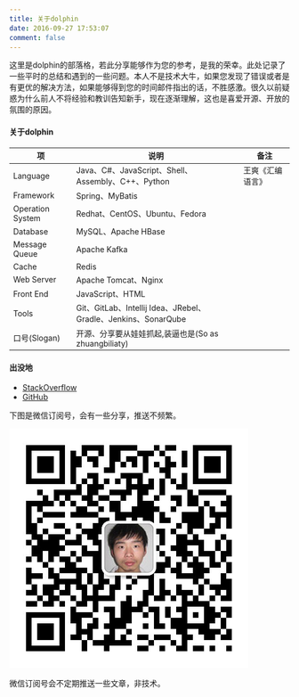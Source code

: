 ```yaml
---
title: 关于dolphin
date: 2016-09-27 17:53:07
comment: false
---
```


这里是dolphin的部落格，若此分享能够作为您的参考，是我的荣幸。此处记录了一些平时的总结和遇到的一些问题。本人不是技术大牛，如果您发现了错误或者是有更优的解决方法，如果能够得到您的时间邮件指出的话，不胜感激。很久以前疑惑为什么前人不将经验和教训告知新手，现在逐渐理解，这也是喜爱开源、开放的氛围的原因。

#### 关于dolphin

| 项                | 说明                                       | 备注       |
| ---------------- | ---------------------------------------- | -------- |
| Language         | Java、C#、JavaScript、Shell、Assembly、C++、Python | 王爽《汇编语言》 |
| Framework        | Spring、MyBatis                           |          |
| Operation System | Redhat、CentOS、Ubuntu、Fedora    |          |
| Database         | MySQL、Apache HBase                       |          |
| Message Queue    | Apache Kafka                             |          |
| Cache            | Redis                                    |          |
| Web Server       | Apache Tomcat、Nginx                      |          |
| Front End        | JavaScript、HTML                          |          |
| Tools            | Git、GitLab、Intellij Idea、JRebel、Gradle、Jenkins、SonarQube |          |
| 口号(Slogan)       | 开源、分享要从娃娃抓起,装逼也是(So as zhuangbiliaty)    |          |

#### 出没地

* [StackOverflow](http://stackoverflow.com/users/2628868/dolphin)
* [GitHub](https://github.com/jiangxiaoqiang/)

下图是微信订阅号，会有一些分享，推送不频繁。

![qr](./index/qrcode.jpg)

微信订阅号会不定期推送一些文章，非技术。
